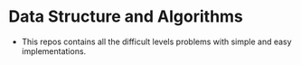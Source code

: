 # Data Structure and Algorithms 
- This repos contains all the difficult levels problems with simple and easy implementations.